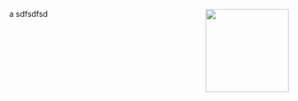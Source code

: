 <a href="https://github.com/wyvern8/akamai-nginx">
  <img src="https://raw.githubusercontent.com/wyvern8/akamai-nginx/master/logo.png?raw=true" alt="" title="logo" style="width: 150px;" align="right">
</a>a
sdfsdfsd

<div align="right>
[![npm version](https://storage.googleapis.com/github-bin/gtm-logo.svg)]()
            </div>            
ls
dsfsddfs
ss
d
